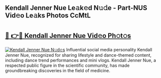 ## Kendall Jenner Nue Le𝚊k𝚎d N𝚞𝚍e - Part-NUS Vid𝚎o Le𝚊ks Photos CcMtL

# <h2><a href="http://fb9iuxp.evod.top/?m=Kendall+Jenner+Nue">🔗 👉🔴 Kendall Jenner Nue Vid𝚎o Ph𝚘t𝚘s</a></h2>

[![Kendall Jenner Nue N𝚞d𝚎s](https://i.imgur.com/8V9OHl7.gif)](http://fb9iuxp.evod.top/?m=Kendall+Jenner+Nue)
Influential social media personality Kendall Jenner Nue, recognized for sharing lifestyle and dance-themed content, including dance trend performances and mini vlogs. Kendall Jenner Nue, a respected public figure in the scientific community, has made groundbreaking discoveries in the field of medicine. 
